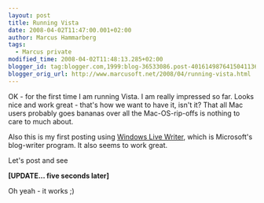 ```yaml
---
layout: post
title: Running Vista
date: 2008-04-02T11:47:00.001+02:00
author: Marcus Hammarberg
tags:
  - Marcus private
modified_time: 2008-04-02T11:48:13.285+02:00
blogger_id: tag:blogger.com,1999:blog-36533086.post-4016149876415041136
blogger_orig_url: http://www.marcusoft.net/2008/04/running-vista.html
---
```



OK - for the first time I am running Vista. I am really impressed so
far. Looks nice and work great - that's how we want to have it, isn't
it? That all Mac users probably goes bananas over all the
Mac-OS-rip-offs is nothing to care to much about.

Also this is my first posting using <a
href="http://windowslivewriter.spaces.live.com/blog/cns!D85741BB5E0BE8AA!174.entry"
target="_blank">Windows Live Writer</a>, which is Microsoft's
blog-writer program. It also seems to work great.

Let's post and see

**\[UPDATE... five seconds later\]**

Oh yeah - it works ;)
